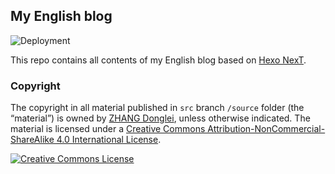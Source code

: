 ## My English blog
![Deployment](https://github.com/lei2rock/blog-en/workflows/Deployment/badge.svg)

This repo contains all contents of my English blog based on [Hexo NexT](https://github.com/theme-next/hexo-theme-next).

### Copyright
The copyright in all material published in `src` branch `/source` folder (the “material”) is owned by [ZHANG Donglei](https://dlzhang.com), unless otherwise indicated. The material is licensed under a <a rel="license" href="http://creativecommons.org/licenses/by-nc-sa/4.0/">Creative Commons Attribution-NonCommercial-ShareAlike 4.0 International License</a>.

<a rel="license" href="http://creativecommons.org/licenses/by-nc-sa/4.0/"><img alt="Creative Commons License" style="border-width:0" src="https://i.creativecommons.org/l/by-nc-sa/4.0/88x31.png" /></a>
